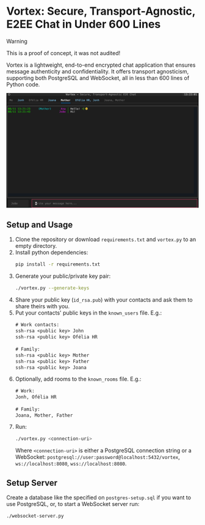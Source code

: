 # Vortex: Secure, Transport-Agnostic, E2EE Chat in Under 600 Lines

> [!WARNING]
This is a proof of concept, it was not audited!

Vortex is a lightweight, end-to-end encrypted chat application that ensures message
authenticity and confidentiality. It offers transport agnosticism, supporting both
PostgreSQL and WebSocket, all in less than 600 lines of Python code.

![screenshot](vortex.png)

## Setup and Usage

1. Clone the repository or download `requirements.txt` and  `vortex.py` to an empty directory.
2. Install python dependencies:
   ```bash
   pip install -r requirements.txt
   ```
3. Generate your public/private key pair:
   ```bash
   ./vortex.py --generate-keys
   ```
4. Share your public key (`id_rsa.pub`) with your contacts and ask them to share theirs
   with you.
5. Put your contacts' public keys in the `known_users` file. E.g.:
   ```
   # Work contacts:
   ssh-rsa <public key> John
   ssh-rsa <public key> Ofélia HR

   # Family:
   ssh-rsa <public key> Mother
   ssh-rsa <public key> Father
   ssh-rsa <public key> Joana
   ```
6. Optionally, add rooms to the `known_rooms` file. E.g.:
   ```
   # Work:
   Jonh, Ofélia HR

   # Family:
   Joana, Mother, Father
   ```
7. Run:
   ```bash
   ./vortex.py <connection-uri>
   ```
   Where `<connection-uri>` is either a PostgreSQL connection string or a WebSocket:
   `postgresql://user:password@localhost:5432/vortex`, `ws://localhost:8080`,
   `wss://localhost:8080`.

## Setup Server

Create a database like the specified on `postgres-setup.sql` if you want to use
PostgreSQL, or, to start a WebSocket server run:
```bash
./websocket-server.py
```
